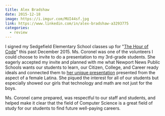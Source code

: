 ```yaml
---
title: Alex Bradshaw
date: 2015-12-18
image: https://i.imgur.com/MUI44sf.jpg
link: https://www.linkedin.com/in/alex-bradshaw-a3293775
categories:
  - review
---
```


I signed my Sedgefield Elementary School classes up for "[The Hour of Code](https://hourofcode.com/us)" this past December 2015. Ms. Coronel was one of the volunteers I could choose to invite to do a presentation to my 3rd-grade students. She eagerly accepted my invite and planned with me what Newport News Public Schools wants our students to learn, our Citizen, College, and Career ready ideals and connected them to [her unique presentation](https://fvcproductions.com/2015/12/07/hour-of-code-2015/) presented from the aspect of a female Latina. She piqued the interest for all of our students but especially showed our girls that technology and math are not just for the boys.

Ms. Coronel came prepared, was respectful to our staff and students, and helped make it clear that the field of Computer Science is a great field of study for our students to find future well-paying careers.
